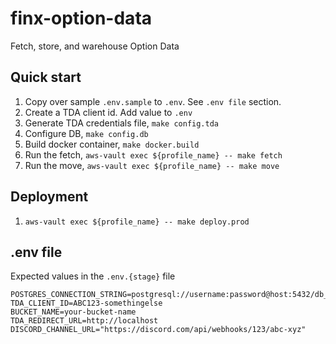 # finx-option-data
Fetch, store, and warehouse Option Data

## Quick start

1. Copy over sample `.env.sample` to `.env`. See `.env file` section.
2. Create a TDA client id. Add value to `.env`
3. Generate TDA credentials file, `make config.tda`
4. Configure DB, `make config.db`
5. Build docker container, `make docker.build`
6. Run the fetch, `aws-vault exec ${profile_name} -- make fetch`
7. Run the move, `aws-vault exec ${profile_name} -- make move`


## Deployment 
1. `aws-vault exec ${profile_name} -- make deploy.prod`


## .env file
Expected values in the `.env.{stage}` file

```
POSTGRES_CONNECTION_STRING=postgresql://username:password@host:5432/db_name
TDA_CLIENT_ID=ABC123-somethingelse
BUCKET_NAME=your-bucket-name
TDA_REDIRECT_URL=http://localhost
DISCORD_CHANNEL_URL="https://discord.com/api/webhooks/123/abc-xyz"
```
